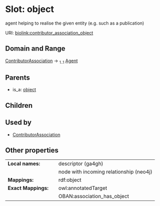 
# Slot: object


agent helping to realise the given entity (e.g. such as a publication)

URI: [biolink:contributor_association_object](https://w3id.org/biolink/contributor_association_object)


## Domain and Range

[ContributorAssociation](ContributorAssociation.md) &#8594;  <sub>1..1</sub> [Agent](Agent.md)

## Parents

 *  is_a: [object](object.md)

## Children


## Used by

 * [ContributorAssociation](ContributorAssociation.md)

## Other properties

|  |  |  |
| --- | --- | --- |
| **Local names:** | | descriptor (ga4gh) |
|  | | node with incoming relationship (neo4j) |
| **Mappings:** | | rdf:object |
| **Exact Mappings:** | | owl:annotatedTarget |
|  | | OBAN:association_has_object |

